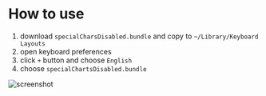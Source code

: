 # How to use
1. download `specialCharsDisabled.bundle` and copy to `~/Library/Keyboard Layouts`
2. open keyboard preferences
3. click `+` button and choose `English`
4. choose `specialChartsDisabled.bundle`

![screenshot](https://gist.github.com/nemolize/0c8b1776e2db1640c9d4ad27124673d1/raw/9c4bf54da6a25eaf6b05f92c3ec9c9fa25ec534e/screenshot.png)